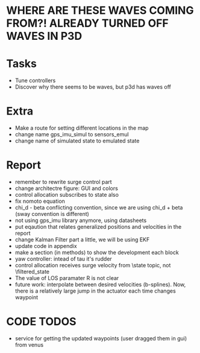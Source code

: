 
# WHERE ARE THESE WAVES COMING FROM?! ALREADY TURNED OFF WAVES IN P3D

# Tasks

- Tune controllers
- Discover why there seems to be waves, but p3d has waves off

# Extra

- Make a route for setting different locations in the map
- change name gps_imu_simul to sensors_emul
- change name of simulated state to emulated state

# Report

- remember to rewrite surge control part
- change architectre figure: GUI and colors 
- control allocation subscribes to state also
- fix nomoto equation
- chi_d - beta conflicting convention, since we are using chi_d + beta (sway  convention is different)
- not using gps_imu library anymore, using datasheets
- put eqaution that relates generalized positions and velocities in the report
- change Kalman Filter part a little, we will be using EKF
- update code in appendix
- make a section (in methods) to show the development each block
- yaw controller: intead of tau it's rudder 
- control allocation receives surge velocity from \state topic, not \filtered_state
- The value of LOS paramater R is not clear
- future work: interpolate between desired velocities (b-splines). Now, there is a relatively large jump in the actuator each time changes waypoint
  
# CODE TODOS

- service for getting the updated waypoints (user dragged them in gui) from venus 